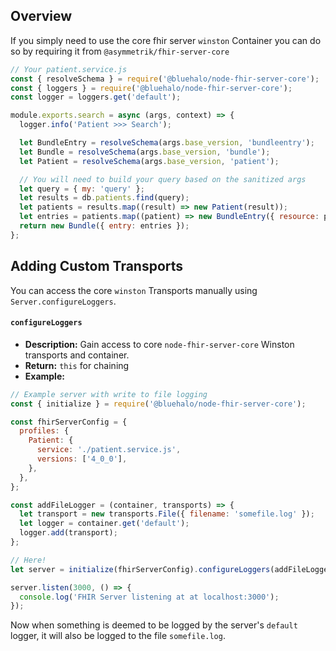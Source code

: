 ## Overview

If you simply need to use the core fhir server `winston` Container you can do so by requiring it from `@asymmetrik/fhir-server-core`

```javascript
// Your patient.service.js
const { resolveSchema } = require('@bluehalo/node-fhir-server-core');
const { loggers } = require('@bluehalo/node-fhir-server-core');
const logger = loggers.get('default');

module.exports.search = async (args, context) => {
  logger.info('Patient >>> Search');

  let BundleEntry = resolveSchema(args.base_version, 'bundleentry');
  let Bundle = resolveSchema(args.base_version, 'bundle');
  let Patient = resolveSchema(args.base_version, 'patient');

  // You will need to build your query based on the sanitized args
  let query = { my: 'query' };
  let results = db.patients.find(query);
  let patients = results.map((result) => new Patient(result));
  let entries = patients.map((patient) => new BundleEntry({ resource: patient }));
  return new Bundle({ entry: entries });
};
```

## Adding Custom Transports

You can access the core `winston` Transports manually using `Server.configureLoggers`.

#### `configureLoggers`

- **Description:** Gain access to core `node-fhir-server-core` Winston transports and container.
- **Return:** `this` for chaining
- **Example:**

```javascript
// Example server with write to file logging
const { initialize } = require('@bluehalo/node-fhir-server-core');

const fhirServerConfig = {
  profiles: {
    Patient: {
      service: './patient.service.js',
      versions: ['4_0_0'],
    },
  },
};

const addFileLogger = (container, transports) => {
  let transport = new transports.File({ filename: 'somefile.log' });
  let logger = container.get('default');
  logger.add(transport);
};

// Here!
let server = initialize(fhirServerConfig).configureLoggers(addFileLogger);

server.listen(3000, () => {
  console.log('FHIR Server listening at at localhost:3000');
});
```

Now when something is deemed to be logged by the server's `default` logger, it will also be logged to the file `somefile.log`.
